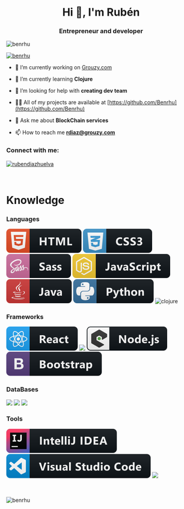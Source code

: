 <h1 align="center">Hi 👋, I'm Rubén</h1>
<h3 align="center">Entrepreneur and developer</h3>

<p align="left"> <img src="https://komarev.com/ghpvc/?username=benrhu&label=Profile%20views&color=0e75b6&style=flat" alt="benrhu" /> </p>

<p align="left"> <a href="https://github.com/ryo-ma/github-profile-trophy"><img src="https://github-profile-trophy.vercel.app/?username=benrhu" alt="benrhu" /></a> </p>

- 🔭 I’m currently working on [Grouzy.com](htpps://grouzy.com)

- 🌱 I’m currently learning **Clojure**

- 🤝 I’m looking for help with **creating dev team**

- 👨‍💻 All of my projects are available at [https://github.com/Benrhu](https://github.com/Benrhu)

- 💬 Ask me about **BlockChain services**

- 📫 How to reach me **rdiaz@grouzy.com**

<h3 align="left">Connect with me:</h3>
<p align="left">
<a href="https://linkedin.com/in/rubendiazhuelva" target="blank"><img align="center" src="https://raw.githubusercontent.com/rahuldkjain/github-profile-readme-generator/master/src/images/icons/Social/linked-in-alt.svg" alt="rubendiazhuelva" height="30" width="40" /></a>
</p>
<br>

# Knowledge

### Languages

<p align="left">
  <img src="https://github.com/MikeCodesDotNET/ColoredBadges/raw/master/svg/dev/languages/html.svg" style="max-width: 100%">
  <img src="https://github.com/MikeCodesDotNET/ColoredBadges/raw/master/svg/dev/languages/css3.svg" style="max-width: 100%"> 
  <img src="https://github.com/MikeCodesDotNET/ColoredBadges/raw/master/svg/dev/languages/sass.svg" style="max-width: 100%">
  <img src="https://github.com/MikeCodesDotNET/ColoredBadges/raw/master/svg/dev/languages/js.svg" style="max-width: 100%">
  <img src="https://github.com/MikeCodesDotNET/ColoredBadges/raw/master/svg/dev/languages/java.svg" style="max-width: 100%">
  <img src="https://raw.githubusercontent.com/MikeCodesDotNET/ColoredBadges/master/svg/dev/languages/python.svg" style="max-width: 100%">
  <img src="https://upload.wikimedia.org/wikipedia/commons/5/5d/Clojure_logo.svg" alt="clojure" width="40" height="40"/>
  
</p>

### Frameworks
<p align="left">
  <img src="https://raw.githubusercontent.com/MikeCodesDotNET/ColoredBadges/master/svg/dev/frameworks/react.svg" style="max-width: 100%">
  <img src="https://cdn.discordapp.com/attachments/975450807833079871/977178201472245760/expressJS.png" style="width: 130px">
  <img src="https://github.com/MikeCodesDotNET/ColoredBadges/raw/master/svg/dev/frameworks/nodejs_larger.svg" style="max-width: 100%">  
  <img src="https://github.com/MikeCodesDotNET/ColoredBadges/raw/master/svg/dev/frameworks/bootstrap.svg" style="max-width: 100%">
</p>

### DataBases

<p align="left">
  <img src="https://cdn.discordapp.com/attachments/975450807833079871/1026794116778037248/MSSQL.png" style="width: 130px">
  <img src="https://cdn.discordapp.com/attachments/975450807833079871/991295420548526140/sql.png" style="width: 130px">
  <img src="https://cdn.discordapp.com/attachments/975450807833079871/977178188255997962/mongoDB.png" style="width: 130px">
</p>

### Tools

<p align="left">
  <img src="https://github.com/MikeCodesDotNET/ColoredBadges/raw/master/svg/dev/tools/jetbrains_intellij.svg" style="max-width: 100%">
  <img src="https://github.com/MikeCodesDotNET/ColoredBadges/raw/master/svg/dev/tools/visualstudio_code.svg" style="max-width: 100%">
  <img src="https://cdn.discordapp.com/attachments/975450807833079871/975452661820313620/Ubuntu.png" style="width: 130px">
</p>
<br>

<p><img align="center" src="https://github-readme-stats.vercel.app/api/top-langs?username=benrhu&show_icons=true&locale=en&layout=compact" alt="benrhu" /></p>

